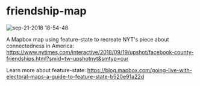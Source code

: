 # friendship-map

![sep-21-2018 18-54-48](https://user-images.githubusercontent.com/11202803/46415350-5e9f0f80-c725-11e8-88d0-b71232700551.gif)


A Mapbox map using feature-state to recreate NYT's piece about connectedness in America: https://www.nytimes.com/interactive/2018/09/19/upshot/facebook-county-friendships.html?smid=tw-upshotnyt&smtyp=cur

Learn more about feature-state: https://blog.mapbox.com/going-live-with-electoral-maps-a-guide-to-feature-state-b520e91a22d
